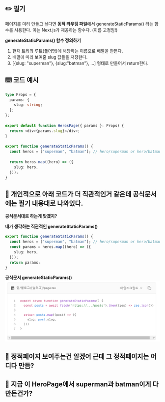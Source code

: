 ## ✏️ 필기

페이지를 미리 만들고 싶다면 **동적 라우팅 파일**에서
generateStaticParams() 라는 함수를 사용한다.
이는 Next.js가 제공하는 함수다. (이름 고정임!)

**generateStaticParams() 함수 정의하기**

1. 현재 트리의 루트(폴더명)에 해당하는 이름으로 배열을 만든다.
2. 배열에 미리 보여줄 slug 값들을 저장한다.
3. [{slug: "superman"}, {slug:"batman"}, ...] 형태로 만들어서 return한다.

## ⌨️ 코드 예시

```ts
type Props = {
  params: {
    slug: string;
  };
};

export default function HerosPage({ params }: Props) {
  return <div>{params.slug}</div>;
}

export function generateStaticParams() {
  const heros = ["superman", "batman"]; // hero/superman or hero/batman 페이지로 이동하면 정적 페이지를 보여준다.

  return heros.map((hero) => ({
    slug: hero,
  }));
}
```

## 🤔 개인적으로 아래 코드가 더 직관적인거 같은데 공식문서에는 필기 내용대로 나와있다.

**공식문서대로 하는게 맞겠지?**

**내가 생각하는 직관적인 generateStaticParams()**

```ts
export function generateStaticParams() {
  const heros = ["superman", "batman"]; // hero/superman or hero/batman 페이지로 이동하면 정적 페이지를 보여준다.
  const params = heros.map((hero) => ({
    slug: hero,
  }));
  return params;
}
```

**공식문서 generateStaticParams()**
![alt text](image.png)

## 🤔 정적페이지 보여주는건 알겠어 근데 그 정적페이지는 어디다 만듬?

## 🤔 지금 이 HeroPage에서 superman과 batman이게 다 만든건가?
